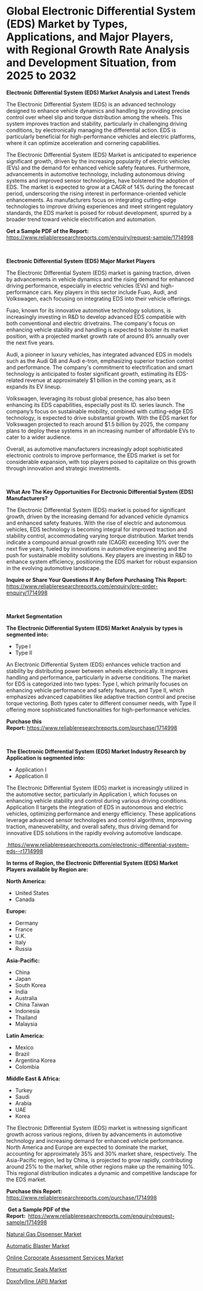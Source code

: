 <p><h1>Global Electronic Differential System (EDS) Market by Types, Applications, and Major Players, with Regional Growth Rate Analysis and Development Situation, from 2025 to 2032</h1></p><p><strong>Electronic Differential System (EDS) Market Analysis and Latest Trends</strong></p>
<p><p>The Electronic Differential System (EDS) is an advanced technology designed to enhance vehicle dynamics and handling by providing precise control over wheel slip and torque distribution among the wheels. This system improves traction and stability, particularly in challenging driving conditions, by electronically managing the differential action. EDS is particularly beneficial for high-performance vehicles and electric platforms, where it can optimize acceleration and cornering capabilities.</p><p>The Electronic Differential System (EDS) Market is anticipated to experience significant growth, driven by the increasing popularity of electric vehicles (EVs) and the demand for enhanced vehicle safety features. Furthermore, advancements in automotive technology, including autonomous driving systems and improved sensor technologies, have bolstered the adoption of EDS. The market is expected to grow at a CAGR of 14% during the forecast period, underscoring the rising interest in performance-oriented vehicle enhancements. As manufacturers focus on integrating cutting-edge technologies to improve driving experiences and meet stringent regulatory standards, the EDS market is poised for robust development, spurred by a broader trend toward vehicle electrification and automation.</p></p>
<p><strong>Get a Sample PDF of the Report:&nbsp;</strong> <a href="https://www.reliableresearchreports.com/enquiry/request-sample/1714998?utm_campaign=36&utm_medium=2&utm_source=Github&utm_content=ia&utm_term=11012025&utm_id=electronic-differential-system-eds">https://www.reliableresearchreports.com/enquiry/request-sample/1714998</a></p>
<p>&nbsp;</p>
<p><strong>Electronic Differential System (EDS) Major Market Players</strong></p>
<p><p>The Electronic Differential System (EDS) market is gaining traction, driven by advancements in vehicle dynamics and the rising demand for enhanced driving performance, especially in electric vehicles (EVs) and high-performance cars. Key players in this sector include Fuao, Audi, and Volkswagen, each focusing on integrating EDS into their vehicle offerings.</p><p>Fuao, known for its innovative automotive technology solutions, is increasingly investing in R&D to develop advanced EDS compatible with both conventional and electric drivetrains. The company's focus on enhancing vehicle stability and handling is expected to bolster its market position, with a projected market growth rate of around 8% annually over the next five years. </p><p>Audi, a pioneer in luxury vehicles, has integrated advanced EDS in models such as the Audi Q8 and Audi e-tron, emphasizing superior traction control and performance. The company's commitment to electrification and smart technology is anticipated to foster significant growth, estimating its EDS-related revenue at approximately $1 billion in the coming years, as it expands its EV lineup.</p><p>Volkswagen, leveraging its robust global presence, has also been enhancing its EDS capabilities, especially post its ID. series launch. The company’s focus on sustainable mobility, combined with cutting-edge EDS technology, is expected to drive substantial growth. With the EDS market for Volkswagen projected to reach around $1.5 billion by 2025, the company plans to deploy these systems in an increasing number of affordable EVs to cater to a wider audience.</p><p>Overall, as automotive manufacturers increasingly adopt sophisticated electronic controls to improve performance, the EDS market is set for considerable expansion, with top players poised to capitalize on this growth through innovation and strategic investments.</p></p>
<p>&nbsp;</p>
<p><strong>What Are The Key Opportunities For Electronic Differential System (EDS) Manufacturers?</strong></p>
<p><p>The Electronic Differential System (EDS) market is poised for significant growth, driven by the increasing demand for advanced vehicle dynamics and enhanced safety features. With the rise of electric and autonomous vehicles, EDS technology is becoming integral for improved traction and stability control, accommodating varying torque distribution. Market trends indicate a compound annual growth rate (CAGR) exceeding 10% over the next five years, fueled by innovations in automotive engineering and the push for sustainable mobility solutions. Key players are investing in R&D to enhance system efficiency, positioning the EDS market for robust expansion in the evolving automotive landscape.</p></p>
<p><strong>Inquire or Share Your Questions If Any Before Purchasing This Report:</strong> <a href="https://www.reliableresearchreports.com/enquiry/pre-order-enquiry/1714998?utm_campaign=36&utm_medium=2&utm_source=Github&utm_content=ia&utm_term=11012025&utm_id=electronic-differential-system-eds">https://www.reliableresearchreports.com/enquiry/pre-order-enquiry/1714998</a></p>
<p>&nbsp;</p>
<p><strong>Market Segmentation</strong></p>
<p><strong>The Electronic Differential System (EDS) Market Analysis by types is segmented into:</strong></p>
<p><ul><li>Type I</li><li>Type II</li></ul></p>
<p><p>An Electronic Differential System (EDS) enhances vehicle traction and stability by distributing power between wheels electronically. It improves handling and performance, particularly in adverse conditions. The market for EDS is categorized into two types: Type I, which primarily focuses on enhancing vehicle performance and safety features, and Type II, which emphasizes advanced capabilities like adaptive traction control and precise torque vectoring. Both types cater to different consumer needs, with Type II offering more sophisticated functionalities for high-performance vehicles.</p></p>
<p><strong>Purchase this Report:&nbsp;</strong><a href="https://www.reliableresearchreports.com/purchase/1714998?utm_campaign=36&utm_medium=2&utm_source=Github&utm_content=ia&utm_term=11012025&utm_id=electronic-differential-system-eds">https://www.reliableresearchreports.com/purchase/1714998</a></p>
<p>&nbsp;</p>
<p><strong>The Electronic Differential System (EDS) Market Industry Research by Application is segmented into:</strong></p>
<p><ul><li>Application I</li><li>Application II</li></ul></p>
<p><p>The Electronic Differential System (EDS) market is increasingly utilized in the automotive sector, particularly in Application I, which focuses on enhancing vehicle stability and control during various driving conditions. Application II targets the integration of EDS in autonomous and electric vehicles, optimizing performance and energy efficiency. These applications leverage advanced sensor technologies and control algorithms, improving traction, maneuverability, and overall safety, thus driving demand for innovative EDS solutions in the rapidly evolving automotive landscape.</p></p>
<p><a href="https://www.reliableresearchreports.com/electronic-differential-system-eds--r1714998?utm_campaign=36&utm_medium=2&utm_source=Github&utm_content=ia&utm_term=11012025&utm_id=electronic-differential-system-eds">&nbsp;https://www.reliableresearchreports.com/electronic-differential-system-eds--r1714998</a></p>
<p><strong>In terms of Region, the Electronic Differential System (EDS) Market Players available by Region are:</strong></p>
<p>
    <p> <strong> North America: </strong>
        <ul>
            <li>United States</li>
            <li>Canada</li>
        </ul>
        </p> 
    <p> <strong> Europe: </strong>
        <ul>
            <li>Germany</li>
            <li>France</li>
            <li>U.K.</li>
            <li>Italy</li>
            <li>Russia</li>
        </ul>
        </p> 
    <p> <strong> Asia-Pacific: </strong>
        <ul>
            <li>China</li>
            <li>Japan</li>
            <li>South Korea</li>
            <li>India</li>
            <li>Australia</li>
            <li>China Taiwan</li>
            <li>Indonesia</li>
            <li>Thailand</li>
            <li>Malaysia</li>
        </ul>
        </p> 
    <p> <strong> Latin America: </strong>
        <ul>
            <li>Mexico</li>
            <li>Brazil</li>
            <li>Argentina Korea</li>
            <li>Colombia</li>
        </ul>
        </p> 
    <p> <strong> Middle East & Africa: </strong>
        <ul>
            <li>Turkey</li>
            <li>Saudi</li>
            <li>Arabia</li>
            <li>UAE</li>
            <li>Korea</li>
        </ul>
    </p>
    </p>
<p><p>The Electronic Differential System (EDS) market is witnessing significant growth across various regions, driven by advancements in automotive technology and increasing demand for enhanced vehicle performance. North America and Europe are expected to dominate the market, accounting for approximately 35% and 30% market share, respectively. The Asia-Pacific region, led by China, is projected to grow rapidly, contributing around 25% to the market, while other regions make up the remaining 10%. This regional distribution indicates a dynamic and competitive landscape for the EDS market.</p></p>
<p><strong>Purchase this Report: </strong><a href="https://www.reliableresearchreports.com/purchase/1714998?utm_campaign=36&utm_medium=2&utm_source=Github&utm_content=ia&utm_term=11012025&utm_id=electronic-differential-system-eds">https://www.reliableresearchreports.com/purchase/1714998</a></p>
<p>&nbsp;<strong>Get a Sample PDF of the Report:&nbsp;&nbsp;</strong><a href="https://www.reliableresearchreports.com/enquiry/request-sample/1714998?utm_campaign=36&utm_medium=2&utm_source=Github&utm_content=ia&utm_term=11012025&utm_id=electronic-differential-system-eds">https://www.reliableresearchreports.com/enquiry/request-sample/1714998</a></p>
<p><strong></strong></p>
<p><p><a href="https://github.com/AngelaWalsh696/Market-Research-Report-List-1/blob/main/natural-gas-dispenser-market.md?utm_campaign=36&utm_medium=2&utm_source=Github&utm_content=ia&utm_term=11012025&utm_id=electronic-differential-system-eds">Natural Gas Dispenser Market</a></p><p><a href="https://github.com/tamvrosiya/Market-Research-Report-List-6/blob/main/automatic-blaster-market.md?utm_campaign=36&utm_medium=2&utm_source=Github&utm_content=ia&utm_term=11012025&utm_id=electronic-differential-system-eds">Automatic Blaster Market</a></p><p><a href="https://github.com/SanjidaKhan901/Market-Research-Report-List-1/blob/main/online-corporate-assessment-services-market.md?utm_campaign=36&utm_medium=2&utm_source=Github&utm_content=ia&utm_term=11012025&utm_id=electronic-differential-system-eds">Online Corporate Assessment Services Market</a></p><p><a href="https://github.com/dierdrecrichton210/Market-Research-Report-List-1/blob/main/pneumatic-seals-market.md?utm_campaign=36&utm_medium=2&utm_source=Github&utm_content=ia&utm_term=11012025&utm_id=electronic-differential-system-eds">Pneumatic Seals Market</a></p><p><a href="https://github.com/cheryjhonson/Market-Research-Report-List-1/blob/main/doxofylline-api-market.md?utm_campaign=36&utm_medium=2&utm_source=Github&utm_content=ia&utm_term=11012025&utm_id=electronic-differential-system-eds">Doxofylline (API) Market</a></p></p>